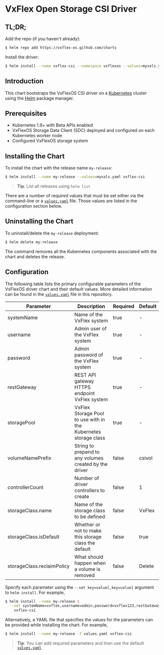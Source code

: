 # VxFlex Open Storage CSI Driver

## TL;DR;

Add the repo (if you haven't already):
```bash
$ helm repo add https://vxflex-os.github.com/charts
```

Install the driver:
```bash
$ helm install --name vxflex-csi --namespace vxflexos --values=myvals.yaml
```

## Introduction

This chart bootstraps the VxFlexOS CSI driver on a [Kubernetes](http://kubernetes.io) cluster using the [Helm](https://helm.sh) package manager.

## Prerequisites

- Kubernetes 1.9+ with Beta APIs enabled
- VxFlexOS Storage Data Client (SDC) deployed and configured on each Kubernetes worker node
- Configured VxFlexOS storage system

## Installing the Chart

To install the chart with the release name `my-release`:

```bash
$ helm install --name my-release --values=myvals.yaml vxflex-csi
```
> **Tip**: List all releases using `helm list`

There are a number of required values that must be set either via the command-line or a [`values.yaml`](values.yaml) file. Those values are listed in the configuration section below.

## Uninstalling the Chart

To uninstall/delete the `my-release` deployment:

```bash
$ helm delete my-release
```

The command removes all the Kubernetes components associated with the chart and deletes the release.

## Configuration

The following table lists the primary configurable parameters of the VxFlexOS driver chart and their default values. More detailed information can be found in the [`values.yaml`](values.yaml) file in this repository.

| Parameter                  | Description | Required | Default |
| -----------------------    | ----------- | -------- |-------- |
| systemName | Name of the VxFlex system   | true | - |
| username | Admin user of the VxFlex system   | true | - |
| password | Admin password of the VxFlex system   | true | - |
| restGateway | REST API gateway HTTPS endpoint VxFlex system | true | - |
| storagePool | VxFlex Storage Pool to use with in the Kubernetes storage class | true | - |
| volumeNamePrefix | String to prepend to any volumes created by the driver | false | csivol |
| controllerCount | Number of driver controllers to create | false | 1 |
| storageClass.name | Name of the storage class to be defined | false | VxFlex |
| storageClass.isDefault | Whether or not to make this storage class the default | false | true |
| storageClass.reclaimPolicy | What should happen when a volume is removed | false | Delete |

Specify each parameter using the `--set key=value[,key=value]` argument to `helm install`. For example,

```bash
$ helm install --name my-release \
  --set systemName=vxflex,username=admin,password=vxflex123,restGateway=https://123.0.0.1 \
    vxflex-csi
```
Alternatively, a YAML file that specifies the values for the parameters can be provided while installing the chart. For example,

```bash
$ helm install --name my-release -f values.yaml vxflex-csi
```

> **Tip**: You can add required parameters and then use the default [`values.yaml`](values.yaml)
